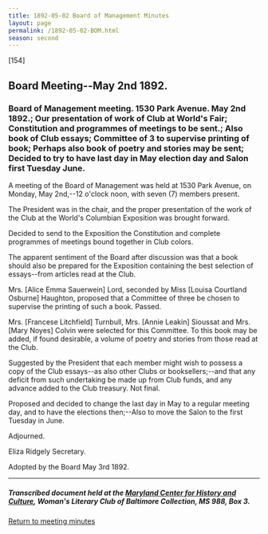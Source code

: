 ```yaml
---
title: 1892-05-02 Board of Management Minutes
layout: page
permalink: /1892-05-02-BOM.html
season: second
---
```


<style>
    #maincontent{
        font-size:1.4em;
    }
</style>
[154]

## Board Meeting--May 2nd 1892.

### Board of Management meeting. 1530 Park Avenue. May 2nd 1892.; Our presentation of work of Club at World's Fair; Constitution and programmes of meetings to be sent.; Also book of Club essays; Committee of 3 to supervise printing of book; Perhaps also book of poetry and stories may be sent; Decided to try to have last day in May election day and Salon first Tuesday June.

A meeting of the Board of Management was held at 1530 Park Avenue, on Monday, May 2nd,--12 o'clock noon, with seven (7) members present.

The President was in the chair, and the proper presentation of the work of the Club at the World's Columbian Exposition was brought forward.

Decided to send to the Exposition the Constitution and complete programmes of meetings bound together in Club colors.

The apparent sentiment of the Board after discussion was that a book should also be prepared for the Exposition containing the best selection of essays--from articles read at the Club.

Mrs. [Alice Emma Sauerwein] Lord, seconded by Miss [Louisa Courtland Osburne] Haughton, proposed that a Committee of three be chosen to supervise the printing of such a book. Passed.

Mrs. [Francese Litchfield] Turnbull, Mrs. [Annie Leakin] Sioussat and Mrs. [Mary Noyes] Colvin were selected for this Committee. To this book may be added, if found desirable, a volume of poetry and stories from those read at the Club.

Suggested by the President that each member might wish to possess a copy of the Club essays--as also other Clubs or booksellers;--and that any deficit from such undertaking be made up from Club funds, and any advance added to the Club treasury. Not final.

Proposed and decided to change the last day in May to a regular meeting day, and to have the elections then;--Also to move the Salon to the first Tuesday in June.

Adjourned.

Eliza Ridgely
Secretary.

Adopted by the Board May 3rd 1892.


<hr>

##### Transcribed document held at the [Maryland Center for History and Culture](http://mdhs.org/), Woman's Literary Club of Baltimore Collection, MS 988, Box 3. 

[Return to meeting minutes](https://elizajames.github.io/WLCB_draft/search/index.html?q=%2Bseason%3Asecond)